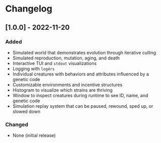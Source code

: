 # Changelog

## [1.0.0] - 2022-11-20

### Added

- Simulated world that demonstrates evolution through iterative culling
- Simulated reproduction, mutation, aging, and death
- Interactive TUI and `stdout` visualizations
- Logging with `log4rs`
- Individual creatures with behaviors and attributes influenced by a genetic code
- Customizable environments and incentive structures
- Histogram to visualize which strains are thriving
- Window to inspect creatures during runtime to see ID, name, and genetic code
- Simulation replay system that can be paused, rewound, sped up, or slowed down

### Changed

- None (initial release)
